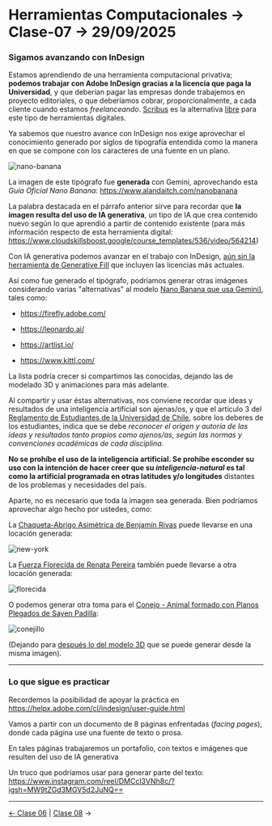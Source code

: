 # Herramientas Computacionales → Clase-07 → 29/09/2025

### Sigamos avanzando con InDesign

Estamos aprendiendo de una herramienta computacional privativa; **podemos trabajar con Adobe InDesign gracias a la licencia que paga la Universidad**, y que deberían pagar las empresas donde trabajemos en proyecto editoriales, o que deberíamos cobrar, proporcionalmente, a cada cliente cuando estamos *freelanceando*. [Scribus](https://es.wikipedia.org/wiki/Scribus) es la alternativa [libre](https://www.gnu.org/philosophy/free-sw.es.html) para este tipo de herramientas digitales.

Ya sabemos que nuestro avance con InDesign nos exige aprovechar el conocimiento generado por siglos de tipografía entendida como la manera en que se compone con los caracteres de una fuente en un plano.

![nano-banana](https://github.com/user-attachments/assets/54ea0fa2-de0c-41af-aeba-d726900e0f06)

La imagen de este tipógrafo fue **generada** con Gemini, aprovechando esta *Guía Oficial Nano Banana*: https://www.alandaitch.com/nanobanana

La palabra destacada en el párrafo anterior sirve para recordar que **la imagen resulta del uso de IA generativa**, un tipo de IA que crea contenido nuevo según lo que aprendió a partir de contenido existente (para más información respecto de esta herramienta digital: https://www.cloudskillsboost.google/course_templates/536/video/564214)

Con IA generativa podemos avanzar en el trabajo con InDesign, [aún sin la herramienta de Generative Fill](https://www.adobe.com/creativecloud/media_1936ace8e85f016aa5998d911bf77557e49ec2f42.mp4) que incluyen las licencias más actuales.

Así como fue generado el tipógrafo, podríamos generar otras imágenes considerando varias "alternativas" al modelo [Nano Banana que usa Gemini)](https://aistudio.google.com/models/gemini-2-5-flash-image), tales como: 

- https://firefly.adobe.com/

- https://leonardo.ai/

- https://artlist.io/

- https://www.kittl.com/

La lista podría crecer si compartimos las conocidas, dejando las de modelado 3D y animaciones para más adelante. 

Al compartir y usar éstas alternativas, nos conviene recordar que ideas y resultados de una inteligencia artificial son ajenas/os, y que el artículo 3 del [Reglamento de Estudiantes de la Universidad de Chile](https://uchile.cl/presentacion/senado-universitario/reglamentos/reglamentos-aprobados-o-modificados-por-el-senado-universitario/reglamento-de-estudiantes-de-la-universidad-de-chile), sobre los deberes de los estudiantes, indica que se debe *reconocer el origen y autoría de las ideas y resultados tanto propios como ajenos/as, según las normas y convenciones académicas de cada disciplina*.

**No se prohíbe el uso de la inteligencia artificial. Se prohíbe esconder su uso con la intención de hacer creer que su *inteligencia-natural* es tal como la artificial programada en otras latitudes y/o longitudes** distantes de los problemas y necesidades del país.

Aparte, no es necesario que toda la imagen sea generada. Bien podríamos aprovechar algo hecho por ustedes, como: 

La [Chaqueta-Abrigo Asimétrica de Benjamín Rivas](https://benjaminrivasm.github.io/primera-nota/) puede llevarse en una locación generada:

![new-york](https://github.com/user-attachments/assets/4f578c3e-74e4-4e66-99b5-224df9da452c)

La [Fuerza Florecida de Renata Pereira](https://lenapereoso.github.io/primera-nota/) también puede llevarse a otra locación generada:

![florecida](https://github.com/user-attachments/assets/fb20bd9d-28d3-4b2d-9dbc-2b04b6066b4f)

O podemos generar otra toma para el [Conejo - Animal formado con Planos Plegados de Sayen Padilla](https://evorakie.github.io/primera-nota/):

![conejillo](https://github.com/user-attachments/assets/ff84fb66-7b69-4cfb-a957-23b295bbe169)

(Dejando para [después lo del modelo 3D](https://studio.tripo3d.ai/workspace/overview?project=26284001-724d-4ba4-811d-83e139006d9d) que se puede generar desde la misma imagen).

- - - - - 

### Lo que sigue es practicar 

Recordemos la posibilidad de apoyar la práctica en https://helpx.adobe.com/cl/indesign/user-guide.html

Vamos a partir con un documento de 8 páginas enfrentadas (*facing pages*), donde cada página use una fuente de texto o prosa.

En tales páginas trabajaremos un portafolio, con textos e imágenes que resulten del uso de IA generativa

Un truco que podríamos usar para generar parte del texto: https://www.instagram.com/reel/DMCcl3VNh8c/?igsh=MW9tZGd3MGV5d2JuNQ==

- - - - - 

[← Clase 06](https://github.com/profesorfaco/herramientas/tree/main/clase-06) | [Clase 08](https://github.com/profesorfaco/herramientas/tree/main/clase-08) →
